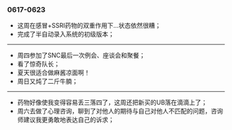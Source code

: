 ### 0617-0623
- 这周在感冒+SSRI药物的双重作用下…状态依然很糟；
- 完成了半自动录入系统的初级版本；
---
- 周四参加了SNC最后一次例会、座谈会和聚餐；
- 看了惊奇队长；
- 夏天很适合做麻酱凉面啊！
- 周日又炖了二斤牛腩；
---
- 药物好像使我变得容易丢三落四了，这周还把新买的UB落在滴滴上了；
- 周六去做了心理咨询，聊到了对他人的期待与自己对他人不匹配的问题，咨询师建议我更勇敢地表达自己的诉求；
